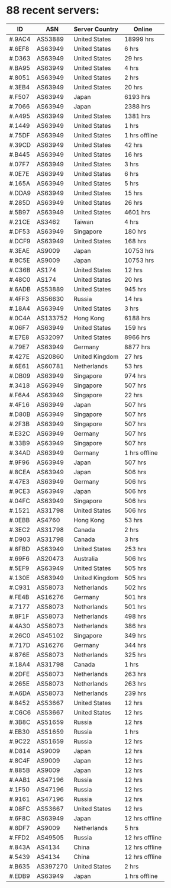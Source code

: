 # 88 recent servers:

| ID | ASN | Server Country | Online |
| ------ | ------ | ------ | ------ |
| #.9AC4 | AS53889 | United States | 18999 hrs |
| #.6EF8 | AS63949 | United States | 6 hrs |
| #.D363 | AS63949 | United States | 29 hrs |
| #.BA95 | AS63949 | United States | 4 hrs |
| #.8051 | AS63949 | United States | 2 hrs |
| #.3EB4 | AS63949 | United States | 20 hrs |
| #.F507 | AS63949 | Japan | 6193 hrs |
| #.7066 | AS63949 | Japan | 2388 hrs |
| #.A495 | AS63949 | United States | 1381 hrs |
| #.1449 | AS63949 | United States | 1 hrs |
| #.75DF | AS63949 | United States | 1 hrs offline |
| #.39CD | AS63949 | United States | 42 hrs |
| #.B445 | AS63949 | United States | 16 hrs |
| #.07F7 | AS63949 | United States | 3 hrs |
| #.0E7E | AS63949 | United States | 6 hrs |
| #.165A | AS63949 | United States | 5 hrs |
| #.DDA9 | AS63949 | United States | 15 hrs |
| #.285D | AS63949 | United States | 26 hrs |
| #.5B97 | AS63949 | United States | 4601 hrs |
| #.21CE | AS3462 | Taiwan | 4 hrs |
| #.DF53 | AS63949 | Singapore | 180 hrs |
| #.DCF9 | AS63949 | United States | 168 hrs |
| #.3EAE | AS9009 | Japan | 10753 hrs |
| #.8C5E | AS9009 | Japan | 10753 hrs |
| #.C36B | AS174 | United States | 12 hrs |
| #.48C0 | AS174 | United States | 20 hrs |
| #.6ADB | AS53889 | United States | 945 hrs |
| #.4FF3 | AS56630 | Russia | 14 hrs |
| #.18A4 | AS63949 | United States | 3 hrs |
| #.0C4A | AS133752 | Hong Kong | 6188 hrs |
| #.06F7 | AS63949 | United States | 159 hrs |
| #.E7E8 | AS32097 | United States | 8966 hrs |
| #.79E7 | AS63949 | Germany | 8877 hrs |
| #.427E | AS20860 | United Kingdom | 27 hrs |
| #.6E61 | AS60781 | Netherlands | 53 hrs |
| #.DB09 | AS63949 | Singapore | 974 hrs |
| #.3418 | AS63949 | Singapore | 507 hrs |
| #.F6A4 | AS63949 | Singapore | 22 hrs |
| #.4F16 | AS63949 | Japan | 507 hrs |
| #.D80B | AS63949 | Singapore | 507 hrs |
| #.2F3B | AS63949 | Singapore | 507 hrs |
| #.E32C | AS63949 | Germany | 507 hrs |
| #.33B9 | AS63949 | Singapore | 507 hrs |
| #.34AD | AS63949 | Germany | 1 hrs offline |
| #.9F96 | AS63949 | Japan | 507 hrs |
| #.8CEA | AS63949 | Japan | 506 hrs |
| #.47E3 | AS63949 | Germany | 506 hrs |
| #.9CE3 | AS63949 | Japan | 506 hrs |
| #.04FC | AS63949 | Singapore | 506 hrs |
| #.1521 | AS31798 | United States | 506 hrs |
| #.0EBB | AS4760 | Hong Kong | 53 hrs |
| #.3EC2 | AS31798 | Canada | 2 hrs |
| #.D903 | AS31798 | Canada | 3 hrs |
| #.6FBD | AS63949 | United States | 253 hrs |
| #.69F6 | AS20473 | Australia | 506 hrs |
| #.5EF9 | AS63949 | United States | 505 hrs |
| #.130E | AS63949 | United Kingdom | 505 hrs |
| #.C931 | AS58073 | Netherlands | 502 hrs |
| #.FE4B | AS16276 | Germany | 501 hrs |
| #.7177 | AS58073 | Netherlands | 501 hrs |
| #.8F1F | AS58073 | Netherlands | 498 hrs |
| #.4A30 | AS58073 | Netherlands | 386 hrs |
| #.26C0 | AS45102 | Singapore | 349 hrs |
| #.717D | AS16276 | Germany | 344 hrs |
| #.876E | AS58073 | Netherlands | 325 hrs |
| #.18A4 | AS31798 | Canada | 1 hrs |
| #.2DFE | AS58073 | Netherlands | 263 hrs |
| #.265E | AS58073 | Netherlands | 263 hrs |
| #.A6DA | AS58073 | Netherlands | 239 hrs |
| #.8452 | AS53667 | United States | 12 hrs |
| #.C6C6 | AS53667 | United States | 12 hrs |
| #.3B8C | AS51659 | Russia | 12 hrs |
| #.EB30 | AS51659 | Russia | 1 hrs |
| #.9C22 | AS51659 | Russia | 12 hrs |
| #.D814 | AS9009 | Japan | 12 hrs |
| #.8C4F | AS9009 | Japan | 12 hrs |
| #.885B | AS9009 | Japan | 12 hrs |
| #.AAB1 | AS47196 | Russia | 12 hrs |
| #.1F50 | AS47196 | Russia | 12 hrs |
| #.9161 | AS47196 | Russia | 12 hrs |
| #.08FC | AS53667 | United States | 12 hrs |
| #.6F8C | AS63949 | Japan | 12 hrs offline |
| #.8DF7 | AS9009 | Netherlands | 5 hrs |
| #.FFD2 | AS49505 | Russia | 12 hrs offline |
| #.843A | AS4134 | China | 12 hrs offline |
| #.5439 | AS4134 | China | 12 hrs offline |
| #.B635 | AS397270 | United States | 2 hrs |
| #.EDB9 | AS63949 | Japan | 1 hrs offline |

